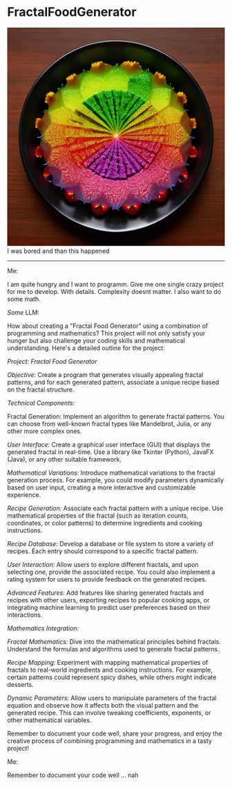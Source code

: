 # FractalFoodGenerator
![](./fractalFood.png)
I was bored and than this happened

---

Me:

I am quite hungry and I want to programm. Give me one single crazy project for me to develop. With details. Complexity doesnt matter. I also want to do some math.

_Some_ LLM:

How about creating a "Fractal Food Generator" using a combination of programming and mathematics? This project will not only satisfy your hunger but also challenge your coding skills and mathematical understanding. Here's a detailed outline for the project:

*Project: Fractal Food Generator*

*Objective:*
Create a program that generates visually appealing fractal patterns, and for each generated pattern, associate a unique recipe based on the fractal structure.

*Technical Components:*

Fractal Generation:
Implement an algorithm to generate fractal patterns. You can choose from well-known fractal types like Mandelbrot, Julia, or any other more complex ones.

*User Interface:*
Create a graphical user interface (GUI) that displays the generated fractal in real-time. Use a library like Tkinter (Python), JavaFX (Java), or any other suitable framework.

*Mathematical Variations:*
Introduce mathematical variations to the fractal generation process. For example, you could modify parameters dynamically based on user input, creating a more interactive and customizable experience.

*Recipe Generation:*
Associate each fractal pattern with a unique recipe. Use mathematical properties of the fractal (such as iteration counts, coordinates, or color patterns) to determine ingredients and cooking instructions.

*Recipe Database:*
Develop a database or file system to store a variety of recipes. Each entry should correspond to a specific fractal pattern.

*User Interaction:*
Allow users to explore different fractals, and upon selecting one, provide the associated recipe. You could also implement a rating system for users to provide feedback on the generated recipes.

*Advanced Features:*
Add features like sharing generated fractals and recipes with other users, exporting recipes to popular cooking apps, or integrating machine learning to predict user preferences based on their interactions.

*Mathematics Integration:*

*Fractal Mathematics:*
Dive into the mathematical principles behind fractals. Understand the formulas and algorithms used to generate fractal patterns.

*Recipe Mapping:*
Experiment with mapping mathematical properties of fractals to real-world ingredients and cooking instructions. For example, certain patterns could represent spicy dishes, while others might indicate desserts.

*Dynamic Parameters:*
Allow users to manipulate parameters of the fractal equation and observe how it affects both the visual pattern and the generated recipe. This can involve tweaking coefficients, exponents, or other mathematical variables.

Remember to document your code well, share your progress, and enjoy the creative process of combining programming and mathematics in a tasty project!

Me:

Remember to document your code well ... nah
